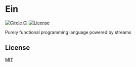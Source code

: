 # Ein

[![Circle CI](https://img.shields.io/circleci/project/github/raviqqe/ein/master.svg?style=flat-square)](https://circleci.com/gh/raviqqe/ein)
[![License](https://img.shields.io/github/license/raviqqe/ein.svg?style=flat-square)](LICENSE)

Purely functional programming language powered by streams

## License

[MIT](LICENSE)
